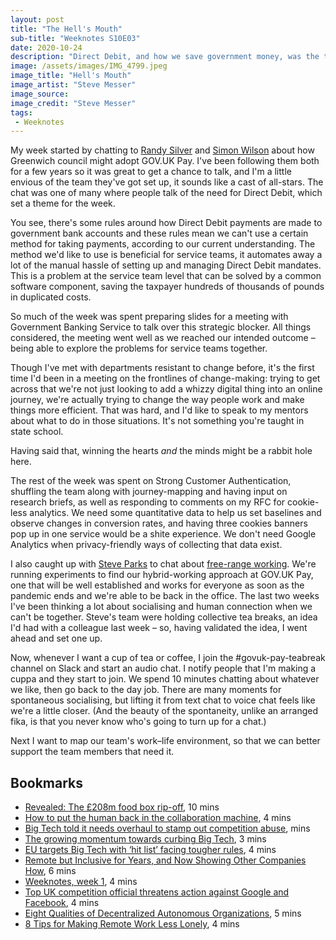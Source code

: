 ```yaml
---
layout: post
title: "The Hell's Mouth"
sub-title: "Weeknotes S10E03"
date: 2020-10-24
description: "Direct Debit, and how we save government money, was the theme of the week."
image: /assets/images/IMG_4799.jpeg
image_title: "Hell's Mouth"
image_artist: "Steve Messer"
image_source: 
image_credit: "Steve Messer"
tags:
 - Weeknotes
---
```


My week started by chatting to [Randy Silver](https://outofowls.com) and [Simon Wilson](https://www.ermlikeyeah.com) about how Greenwich council might adopt GOV.UK Pay. I've been following them both for a few years so it was great to get a chance to talk, and I'm a little envious of the team they've got set up, it sounds like a cast of all-stars. The chat was one of many where people talk of the need for Direct Debit, which set a theme for the week.

You see, there's some rules around how Direct Debit payments are made to government bank accounts and these rules mean we can't use a certain method for taking payments, according to our current understanding. The method we'd like to use is beneficial for service teams, it automates away a lot of the manual hassle of setting up and managing Direct Debit mandates. This is a problem at the service team level that can be solved by a common software component, saving the taxpayer hundreds of thousands of pounds in duplicated costs.

So much of the week was spent preparing slides for a meeting with Government Banking Service to talk over this strategic blocker. All things considered, the meeting went well as we reached our intended outcome – being able to explore the problems for service teams together. 

Though I've met with departments resistant to change before, it's the first time I'd been in a meeting on the frontlines of change-making: trying to get across that we're not just looking to add a whizzy digital thing into an online journey, we're actually trying to change the way people work and make things more efficient. That was hard, and I'd like to speak to my mentors about what to do in those situations. It's not something you're taught in state school. 

Having said that, winning the hearts _and_ the minds might be a rabbit hole here.

The rest of the week was spent on Strong Customer Authentication, shuffling the team along with journey-mapping and having input on research briefs, as well as responding to comments on my RFC for cookie-less analytics. We need some quantitative data to help us set baselines and observe changes in conversion rates, and having three cookies banners pop up in one service would be a shite experience. We don't need Google Analytics when privacy-friendly ways of collecting that data exist.

I also caught up with [Steve Parks](https://steveparks.co.uk) to chat about [free-range working](https://blog.weareconvivio.com/free-range-working-an-introduction-27eb178db97c). We're running experiments to find our hybrid-working approach at GOV.UK Pay, one that will be well established and works for everyone as soon as the pandemic ends and we're able to be back in the office. The last two weeks I've been thinking a lot about socialising and human connection when we can't be together. Steve's team were holding collective tea breaks, an idea I'd had with a colleague last week – so, having validated the idea, I went ahead and set one up.

Now, whenever I want a cup of tea or coffee, I join the #govuk-pay-teabreak channel on Slack and start an audio chat. I notify people that I'm making a cuppa and they start to join. We spend 10 minutes chatting about whatever we like, then go back to the day job. There are many moments for spontaneous socialising, but lifting it from text chat to voice chat feels like we're a little closer. (And the beauty of the spontaneity, unlike an arranged fika, is that you never know who's going to turn up for a chat.)

Next I want to map our team's work–life environment, so that we can better support the team members that need it.

## Bookmarks

- [Revealed: The £208m food box rip-off](https://www.newstatesman.com/politics/uk/2020/10/208m-food-box-rip-off-private-outsource-government-contract-covid-corona-virus), 10 mins
- [How to put the human back in the collaboration machine](https://on.ft.com/36ZzlgT), 4 mins
- [Big Tech told it needs overhaul to stamp out competition abuse](https://on.ft.com/33Bnq6T), mins
- [The growing momentum towards curbing Big Tech](https://on.ft.com/3d7qKJY), 3 mins
- [EU targets Big Tech with ‘hit list’ facing tougher rules](https://on.ft.com/33PlAj2), 4 mins
- [Remote but Inclusive for Years, and Now Showing Other Companies How](https://www.nytimes.com/2020/10/18/technology/ultranauts-remote-work.html), 6 mins
- [Weeknotes, week 1](https://fitzsimple.medium.com/weeknotes-week-1-3b0276f4cf8d), 4 mins
- [Top UK competition official threatens action against Google and Facebook](https://on.ft.com/3o7B8qy), 4 mins
- [Eight Qualities of Decentralized Autonomous Organizations](https://www.ourmachine.net/writing/eight-qualities-daos/), 5 mins
- [8 Tips for Making Remote Work Less Lonely](http://ultranauts.co/2020/03/19/8-tips-for-making-remote-work-less-lonely/), 4 mins